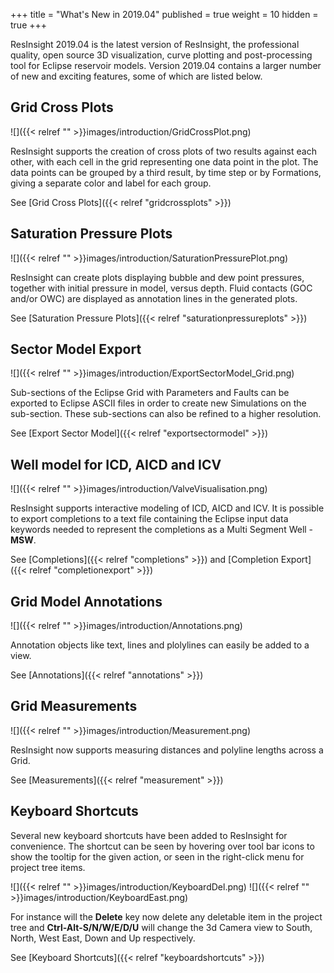 +++
title = "What's New in 2019.04"
published = true
weight = 10
hidden = true
+++

ResInsight 2019.04 is the latest version of ResInsight, the professional quality, open source 3D visualization, curve plotting and post-processing tool for Eclipse reservoir models. Version 2019.04 contains a larger number of new and exciting features, some of which are listed below.

## Grid Cross Plots
![]({{< relref "" >}}images/introduction/GridCrossPlot.png)

ResInsight supports the creation of cross plots of two results against each other, with each cell in the grid representing one data point in the plot. The data points can be grouped by a third result, by time step or by Formations, giving a separate color and label for each group.

See [Grid Cross Plots]({{< relref "gridcrossplots" >}})

## Saturation Pressure Plots
![]({{< relref "" >}}images/introduction/SaturationPressurePlot.png)

ResInsight can create plots displaying bubble and dew point pressures, together with initial pressure in model, versus depth. Fluid contacts (GOC and/or OWC) are displayed as annotation lines in the generated plots.

See [Saturation Pressure Plots]({{< relref "saturationpressureplots" >}})

## Sector Model Export
![]({{< relref "" >}}images/introduction/ExportSectorModel_Grid.png)

Sub-sections of the Eclipse Grid with Parameters and Faults can be exported to Eclipse ASCII files in order to create new Simulations on the sub-section. These sub-sections can also be refined to a higher resolution.

See [Export Sector Model]({{< relref "exportsectormodel" >}})

## Well model for ICD, AICD and ICV
![]({{< relref "" >}}images/introduction/ValveVisualisation.png)

ResInsight supports interactive modeling of ICD, AICD and ICV. It is possible to export completions to a text file containing the Eclipse input data keywords needed to represent the completions as a Multi Segment Well - **MSW**. 

See [Completions]({{< relref "completions" >}}) and  [Completion Export]({{< relref "completionexport" >}})

## Grid Model Annotations
![]({{< relref "" >}}images/introduction/Annotations.png)

Annotation objects like text, lines and plolylines can easily be added to a view.

See [Annotations]({{< relref "annotations" >}})

## Grid Measurements
![]({{< relref "" >}}images/introduction/Measurement.png)

ResInsight now supports measuring distances and polyline lengths across a Grid.

See [Measurements]({{< relref "measurement" >}})

## Keyboard Shortcuts
Several new keyboard shortcuts have been added to ResInsight for convenience. The shortcut can be seen by hovering over tool bar icons to show the tooltip for the given action, or seen in the right-click menu for project tree items.

![]({{< relref "" >}}images/introduction/KeyboardDel.png)
![]({{< relref "" >}}images/introduction/KeyboardEast.png)

For instance will the **Delete** key now delete any deletable item in the project tree and **Ctrl-Alt-S/N/W/E/D/U** will change the 3d Camera view to South, North, West East, Down and Up respectively.

See [Keyboard Shortcuts]({{< relref "keyboardshortcuts" >}})
